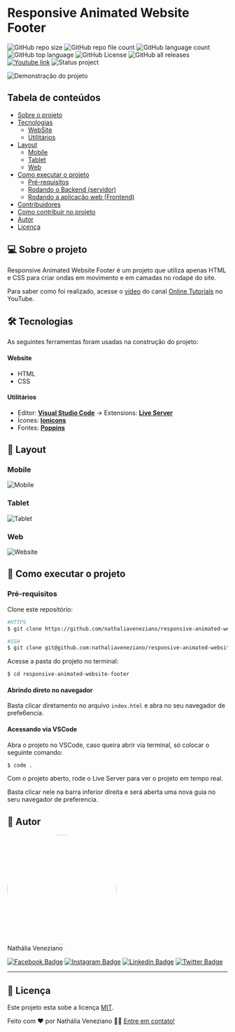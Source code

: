 # Responsive Animated Website Footer

![GitHub repo size](https://img.shields.io/github/repo-size/nathaliaveneziano/responsive-animated-website-footer?style=for-the-badge)
![GitHub repo file count](https://img.shields.io/github/directory-file-count/nathaliaveneziano/responsive-animated-website-footer?style=for-the-badge)
![GitHub language count](https://img.shields.io/github/languages/count/nathaliaveneziano/responsive-animated-website-footer?style=for-the-badge)
![GitHub top language](https://img.shields.io/github/languages/top/nathaliaveneziano/responsive-animated-website-footer?style=for-the-badge)
![GitHub License](https://img.shields.io/github/license/nathaliaveneziano/responsive-animated-website-footer?style=for-the-badge)
![GitHub all releases](https://img.shields.io/github/downloads/nathaliaveneziano/c/total?style=for-the-badge)
[![Youtube link](https://img.shields.io/badge/YouTube-Online%20Tutorials-ff0000?style=for-the-badge)](https://www.youtube.com/watch?v=UpkEANWC2Ms)
![Status project](https://img.shields.io/badge/Status-Concluído-2D963D?style=for-the-badge)

<img src="image.png" alt="Demonstração do projeto">

## Tabela de conteúdos

<!--ts-->

- [Sobre o projeto](#-sobre-o-projeto)
- [Tecnologias](#-tecnologias)
  - [WebSite](#website)
  - [Utilitários](#utilitarios)
- [Layout](#-layout)
  - [Mobile](#mobile)
  - [Tablet](#tablet)
  - [Web](#web)
- [Como executar o projeto](#-como-executar-o-projeto)
  - [Pré-requisitos](#pré-requisitos)
  - [Rodando o Backend (servidor)](#user-content--rodando-o-backend-servidor)
  - [Rodando a aplicação web (Frontend)](#user-content--rodando-a-aplicação-web-frontend)
- [Contribuidores](#-contribuidores)
- [Como contribuir no projeto](#-como-contribuir-no-projeto)
- [Autor](#-autor)
- [Licença](#user-content--licença)
<!--te-->

## 💻 Sobre o projeto

Responsive Animated Website Footer é um projeto que utiliza apenas HTML e CSS para criar ondas em movimento e em camadas no rodapé do site.

Para saber como foi realizado, acesse o [vídeo](https://www.youtube.com/watch?v=UpkEANWC2Ms) do canal [Online Tutorials](https://www.youtube.com/c/OnlineTutorials4Designers) no YouTube.

## 🛠 Tecnologias

As seguintes ferramentas foram usadas na construção do projeto:

#### **Website**

- HTML
- CSS

#### **Utilitários**

- Editor: **[Visual Studio Code](https://code.visualstudio.com/)** → Extensions: **[Live Server](https://marketplace.visualstudio.com/items?itemName=ritwickdey.LiveServer)**
- Ícones: **[Ionicons](https://ionic.io/ionicons)**
- Fontes: **[Poppins](https://fonts.google.com/specimen/Poppins?query=poppins)**

## 🎨 Layout

### Mobile

![Mobile](image-mobile.png)

### Tablet

![Tablet](image-tablet.png)

### Web

![Website](image.png)

## 🚀 Como executar o projeto

### Pré-requisitos

Clone este repositório:

```bash
#HTTPS
$ git clone https://github.com/nathaliaveneziano/responsive-animated-website-footer.git

#SSH
$ git clone git@github.com:nathaliaveneziano/responsive-animated-website-footer.git
```

Acesse a pasta do projeto no terminal:

```bash
$ cd responsive-animated-website-footer
```


#### Abrindo direto no navegador

Basta clicar diretamento no arquivo `index.html` e abra no seu navegador de prefe6encia.


#### Acessando via VSCode

Abra o projeto no VSCode, caso queira abrir via terminal, só colocar o seguinte comando:

```bash
$ code .
```

Com o projeto aberto, rode o Live Server para ver o projeto em tempo real.

Basta clicar nele na barra inferior direita e será aberta uma nova guia no seru navegador de preferencia.

## 🦸 Autor

<img style="border-radius: 50%;" src="https://avatars.githubusercontent.com/u/36680660?v=4" width="250px;" alt=""/>
<br />
Nathália Veneziano
<br />

[![Facebook Badge](https://img.shields.io/badge/Facebook-1877F2?style=for-the-badge&logo=facebook&logoColor=white)](https://www.facebook.com/nathalia.veneziano.developer)
[![Instagram Badge](https://img.shields.io/badge/Instagram-E4405F?style=for-the-badge&logo=instagram&logoColor=white)](https://www.instagram.com/nathalia.veneziano.developer/)
[![Linkedin Badge](https://img.shields.io/badge/LinkedIn-0077B5?style=for-the-badge&logo=linkedin&logoColor=white)](https://www.linkedin.com/in/nathalia-veneziano)
[![Twitter Badge](https://img.shields.io/badge/Twitter-1DA1F2?style=for-the-badge&logo=twitter&logoColor=white)](https://twitter.com/nath_veneziano)

---

## 📝 Licença

Este projeto esta sobe a licença [MIT](./LICENSE).

Feito com ❤️ por Nathália Veneziano 👋🏽 [Entre em contato!](https://www.linkedin.com/in/nathalia-veneziano)
